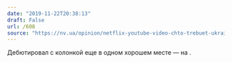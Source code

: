 ```yaml
---
date: "2019-11-22T20:38:13"
draft: False
url: /608
source: "https://nv.ua/opinion/netflix-youtube-video-chto-trebuet-ukraina-ot-mirovyh-kompaniy-novosti-ukrainy-50055192.html"
---
```


Дебютировал с колонкой еще в одном хорошем месте — на .
